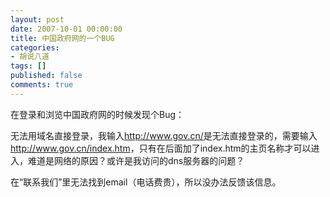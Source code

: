 ```yaml
---
layout: post
date: 2007-10-01 00:00:00
title: 中国政府网的一个BUG
categories:
- 胡说八道
tags: []
published: false
comments: true
---
```

<p>在登录和浏览中国政府网的时候发现个Bug：</p>

<p>无法用域名直接登录，我输入<a href="http://www.gov.cn/" target="_blank">http://www.gov.cn/</a>是无法直接登录的，需要输入<a href="http://www.gov.cn/index.htm" target="_blank">http://www.gov.cn/index.htm</a>，只有在后面加了index.htm的主页名称才可以进入，难道是网络的原因？或许是我访问的dns服务器的问题？</p>

<p>在“联系我们”里无法找到email（电话费贵），所以没办法反馈该信息。</p>
